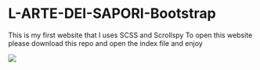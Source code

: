 # L-ARTE-DEI-SAPORI-Bootstrap

This is my first website that I uses SCSS and Scrollspy
To open this website please download this repo and open the index file and enjoy

![](thumbnail/thumbnail-desktop.png)
